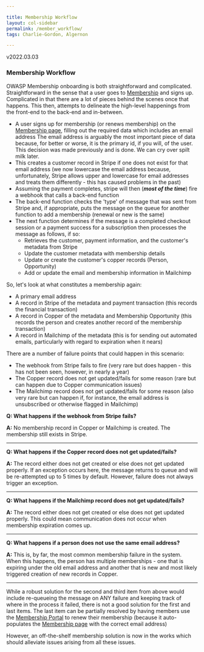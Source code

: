 ```yaml
---

title: Membership Workflow
layout: col-sidebar
permalink: /member_workflow/
tags: Charlie-Gordon, Algernon

---
```


v2022.03.03

### Membership Workflow
OWASP Membership onboarding is both straightforward and complicated. Straightforward in the sense that a user goes to [Membership](https://owasp.org/membership/) and signs up. 
Complicated in that there are a lot of pieces behind the scenes once that happens. This then, attempts to delineate the high-level happenings from the front-end to the back-end and in-between.

* A user signs up for membership (or renews membership) on the [Membership page](https://owasp.org/membership/), filling out the required data which includes an email address
  The email address is arguably the most important piece of data because, for better or worse, it is the primary id, if you will, of the user. This decision
  was made previously and is done. We can cry over spilt milk later.
* This creates a customer record in Stripe if one does not exist for that email address (we now lowercase the email address because, unfortunately, Stripe allows upper and lowercase 
  for email addresses and treats them differently - this has caused problems in the past)
* Assuming the payment completes, stripe will then (***most of the time***) fire a webhook that calls a back-end function
* The back-end function checks the 'type' of message that was sent from Stripe and, if appropriate, puts the message on the queue for another function to add a membership (renewal or new is the same)
* The next function determines if the message is a completed checkout session or a payment success for a subscription then processes the message as follows, if so:
    * Retrieves the customer, payment information, and the customer's metadata from Stripe
    * Update the customer metadata with membership details
    * Update or create the customer's copper records (Person, Opportunity)
    * Add or update the email and membership information in Mailchimp

So, let's look at what constitutes a membership again:
* A primary email address
* A record in Stripe of the metadata and payment transaction (this records the financial transaction)
* A record in Copper of the metadata and Membership Opportunity (this records the person and creates another record of the membership transaction)
* A record in Mailchimp of the metadata (this is for sending out automated emails, particularly with regard to expiration when it nears)

There are a number of failure points that could happen in this scenario:
* The webhook from Stripe fails to fire (very rare but does happen - this has not been seen, however, in nearly a year)
* The Copper record does not get updated/fails for some reason (rare but can happen due to Copper communication issues)
* The Mailchimp record does not get updated/fails for some reason (also very rare but can happen if, for instance, the email address is unsubscribed or otherwise flagged in Mailchimp)

**Q: What happens if the webhook from Stripe fails?**

**A:** No membership record in Copper or Mailchimp is created. The membership still exists in Stripe.

---

**Q: What happens if the Copper record does not get updated/fails?**

**A:** The record either does not get created or else does not get updated properly. If an exception occurs here, the message returns to queue and will be re-attempted up to 5 times by default. However, failure does not always trigger an exception.

---

**Q: What happens if the Mailchimp record does not get updated/fails?**

**A:** The record either does not get created or else does not get updated properly. This could mean communication does not occur when membership expiration comes up.

---

**Q: What happens if a person does not use the same email address?**

**A:** This is, by far, the most common membership failure in the system. When this happens, the person has multiple memberships - one that is expiring under the old email address and another that is new and most likely triggered creation of new records in Copper.

---

While a robust solution for the second and third item from above would include re-queueing the message on ANY failure and keeping track of where in the process it failed, there is not a good solution for the first and last items. The
last item can be partially resolved by having members use the [Membership Portal](https://members.owasp.org/) to renew their membership (because it auto-populates the [Membership page](https://owasp.org/membership/) with the correct email address)

However, an off-the-shelf membership solution is now in the works which should alleviate issues arising from all these issues.